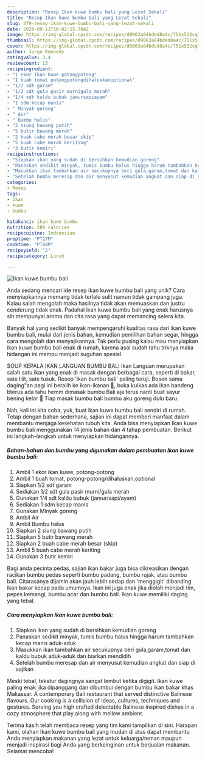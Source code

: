 ```yaml
---
description: "Resep Ikan kuwe bumbu bali yang Lezat Sekali"
title: "Resep Ikan kuwe bumbu bali yang Lezat Sekali"
slug: 479-resep-ikan-kuwe-bumbu-bali-yang-lezat-sekali
date: 2020-09-11T16:02:15.784Z
image: https://img-global.cpcdn.com/recipes/d9863a84bded8a4c/751x532cq70/ikan-kuwe-bumbu-bali-foto-resep-utama.jpg
thumbnail: https://img-global.cpcdn.com/recipes/d9863a84bded8a4c/751x532cq70/ikan-kuwe-bumbu-bali-foto-resep-utama.jpg
cover: https://img-global.cpcdn.com/recipes/d9863a84bded8a4c/751x532cq70/ikan-kuwe-bumbu-bali-foto-resep-utama.jpg
author: Jorge Kennedy
ratingvalue: 3.4
reviewcount: 13
recipeingredient:
- "1 ekor ikan kuwe potongpotong"
- "1 buah tomat potongpotongdihaluskanoptional"
- "1/2 sdt garam"
- "1/2 sdt gula pasir murnigula merah"
- "1/4 sdt kaldu bubuk jamursapiayam"
- "1 sdm kecap manis"
- " Minyak goreng"
- " Air"
- " Bumbu halus"
- "2 siung bawang putih"
- "5 butir bawang merah"
- "2 buah cabe merah besar skip"
- "5 buah cabe merah keriting"
- "3 butir kemiri"
recipeinstructions:
- "Siapkan ikan yang sudah di bersihkan kemudian goreng"
- "Panaskan sedikit minyak, tumis bumbu halus hingga harum tambahkan kecap manis aduk-aduk"
- "Masukkan ikan tambahkan air secukupnya beri gula,garam,tomat dan kaldu bubuk aduk-aduk dan biarkan mendidih"
- "Setelah bumbu meresap dan air menyusut kemudian angkat dan siap di sajikan"
categories:
- Resep
tags:
- ikan
- kuwe
- bumbu

katakunci: ikan kuwe bumbu 
nutrition: 289 calories
recipecuisine: Indonesian
preptime: "PT27M"
cooktime: "PT48M"
recipeyield: "2"
recipecategory: Lunch

---
```



![Ikan kuwe bumbu bali](https://img-global.cpcdn.com/recipes/d9863a84bded8a4c/751x532cq70/ikan-kuwe-bumbu-bali-foto-resep-utama.jpg)

Anda sedang mencari ide resep ikan kuwe bumbu bali yang unik? Cara menyiapkannya memang tidak terlalu sulit namun tidak gampang juga. Kalau salah mengolah maka hasilnya tidak akan memuaskan dan justru cenderung tidak enak. Padahal ikan kuwe bumbu bali yang enak harusnya sih mempunyai aroma dan cita rasa yang dapat memancing selera kita.

Banyak hal yang sedikit banyak mempengaruhi kualitas rasa dari ikan kuwe bumbu bali, mulai dari jenis bahan, kemudian pemilihan bahan segar, hingga cara mengolah dan menyajikannya. Tak perlu pusing kalau mau menyiapkan ikan kuwe bumbu bali enak di rumah, karena asal sudah tahu triknya maka hidangan ini mampu menjadi suguhan spesial.

SOUP KEPALA IKAN LANGUAN BUMBU BALI Ikan Languan merupakan salah satu ikan yang enak di masak dengan berbagai cara, seperti di bakar, sate lilit, sate tusuk. Resep &#39;ikan bumbu bali&#39; paling teruji. Bosen sama daging&#34;an pagi ini beralih ke ikan-ikanan 🤭, buka kulkas ada ikan bandeng bterus ada tahu hemm dimasak bumbu Bali aja terus nanti buat sayur bening kelor 🤤 Tiap masak bumbu bali bumbu aku goreng dulu baru.


Nah, kali ini kita coba, yuk, buat ikan kuwe bumbu bali sendiri di rumah. Tetap dengan bahan sederhana, sajian ini dapat memberi manfaat dalam membantu menjaga kesehatan tubuh kita. Anda bisa menyiapkan Ikan kuwe bumbu bali menggunakan 14 jenis bahan dan 4 tahap pembuatan. Berikut ini langkah-langkah untuk menyiapkan hidangannya.

<!--inarticleads1-->

##### Bahan-bahan dan bumbu yang digunakan dalam pembuatan Ikan kuwe bumbu bali:

1. Ambil 1 ekor ikan kuwe, potong-potong
1. Ambil 1 buah tomat, potong-potong/dihaluskan,optional
1. Siapkan 1/2 sdt garam
1. Sediakan 1/2 sdt gula pasir murni/gula merah
1. Gunakan 1/4 sdt kaldu bubuk (jamur/sapi/ayam)
1. Sediakan 1 sdm kecap manis
1. Gunakan  Minyak goreng
1. Ambil  Air
1. Ambil  Bumbu halus
1. Siapkan 2 siung bawang putih
1. Siapkan 5 butir bawang merah
1. Siapkan 2 buah cabe merah besar (skip)
1. Ambil 5 buah cabe merah keriting
1. Gunakan 3 butir kemiri


Bagi anda pecinta pedas, sajian ikan bakar juga bisa dikreasikan dengan racikan bumbu pedas seperti bumbu padang, bumbu rujak, atau bumbu bali. Citarasanya dijamin akan jauh lebih sedap dan &#39;menggigit&#39; dibanding ikan bakar kecap pada umumnya. Ikan ini juga enak jika diolah menjadi tim, pepes kemangi, bumbu acar dan bumbu bali. Ikan kuwe memiliki daging yang tebal. 

<!--inarticleads2-->

##### Cara menyiapkan Ikan kuwe bumbu bali:

1. Siapkan ikan yang sudah di bersihkan kemudian goreng
1. Panaskan sedikit minyak, tumis bumbu halus hingga harum tambahkan kecap manis aduk-aduk
1. Masukkan ikan tambahkan air secukupnya beri gula,garam,tomat dan kaldu bubuk aduk-aduk dan biarkan mendidih
1. Setelah bumbu meresap dan air menyusut kemudian angkat dan siap di sajikan


Meski tebal, tekstur dagingnya sangat lembut ketika digigit. Ikan kuwe paling enak jika dipanggang dan dibumbui dengan bumbu ikan bakar khas Makassar. A contemporary Bali restaurant that served distinctive Balinese flavours. Our cooking is a collision of ideas, cultures, techniques and gestures. Serving you high crafted delectable Balinese inspired dishes in a cozy atmosphere that play along with mellow ambient. 

Terima kasih telah membaca resep yang tim kami tampilkan di sini. Harapan kami, olahan Ikan kuwe bumbu bali yang mudah di atas dapat membantu Anda menyiapkan makanan yang lezat untuk keluarga/teman maupun menjadi inspirasi bagi Anda yang berkeinginan untuk berjualan makanan. Selamat mencoba!
